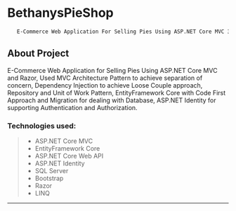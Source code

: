 # BethanysPieShop

```bash
   E-Commerce Web Application For Selling Pies Using ASP.NET Core MVC 3.1 and Razor
```
## About Project
<p> E-Commerce Web Application for Selling Pies Using ASP.NET Core MVC and Razor, Used MVC Architecture Pattern to achieve separation of concern, Dependency Injection to achieve Loose Couple approach, Repository and Unit of Work Pattern, EntityFramework Core with Code First Approach and Migration for dealing with Database, ASP.NET Identity for supporting Authentication and Authorization.
</p>

### Technologies used:
> * ASP.NET Core MVC
> * EntityFramework Core
> * ASP.NET Core Web API
> * ASP.NET Identity
> * SQL Server
> * Bootstrap
> * Razor
> * LINQ
---
